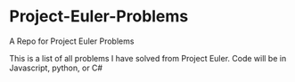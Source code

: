 # Project-Euler-Problems
A Repo for Project Euler Problems

This is a list of all problems I have solved from Project Euler. Code will be in Javascript, python, or C#
